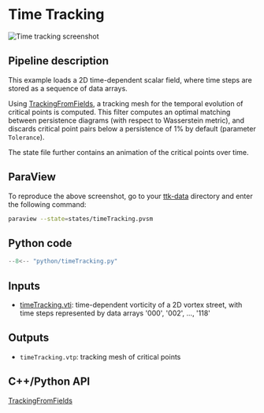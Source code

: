 # Time Tracking

![Time tracking screenshot](https://topology-tool-kit.github.io/img/gallery/timeTracking.jpeg)

## Pipeline description

This example loads a 2D time-dependent scalar field, where time steps are stored as a sequence of data arrays.

Using [TrackingFromFields](https://topology-tool-kit.github.io/doc/html/classttkTrackingFromFields.html), a tracking mesh for the temporal evolution of critical points is computed. This filter computes an optimal matching between persistence diagrams (with respect to Wasserstein metric), and discards critical point pairs below a persistence of 1% by default (parameter `Tolerance`).

The state file further contains an animation of the critical points over time.

## ParaView

To reproduce the above screenshot, go to your [ttk-data](https://github.com/topology-tool-kit/ttk-data) directory and enter the following command:
``` bash
paraview --state=states/timeTracking.pvsm
```

## Python code

``` python  linenums="1"
--8<-- "python/timeTracking.py"
```

## Inputs

- [timeTracking.vti](https://github.com/topology-tool-kit/ttk-data/raw/dev/timeTracking.vti): time-dependent vorticity of a 2D vortex street, with time steps represented by data arrays '000', '002', ..., '118'

## Outputs

- `timeTracking.vtp`: tracking mesh of critical points

## C++/Python API

[TrackingFromFields](https://topology-tool-kit.github.io/doc/html/classttkTrackingFromFields.html)
